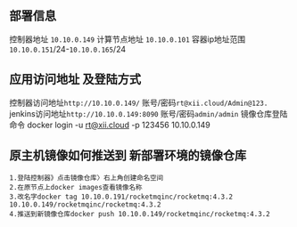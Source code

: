 部署信息
----

控制器地址 `10.10.0.149`
计算节点地址 `10.10.0.101`
容器ip地址范围`10.10.0.151`/24-`10.10.0.165`/24

应用访问地址 及登陆方式
----

控制器访问地址`http://10.10.0.149/` 账号/密码`rt@xii.cloud/Admin@123.`
jenkins访问地址`http://10.10.0.149:8090` 账号/密码`admin/admin`
镜像仓库登陆命令 docker login -u rt@xii.cloud -p 123456 10.10.0.149


原主机镜像如何推送到 新部署环境的镜像仓库
----

```
1.登陆控制器》点击镜像仓库〉右上角创建命名空间
2.在原节点上docker images查看镜像名称
3.改名字docker tag 10.10.0.191/rocketmqinc/rocketmq:4.3.2 10.10.0.149/rocketmqinc/rocketmq:4.3.2
4.推送到新镜像仓库docker push 10.10.0.149/rocketmqinc/rocketmq:4.3.2
```
